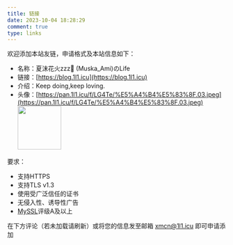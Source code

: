 ```yaml
---
title: 链接
date: 2023-10-04 18:28:29
comment: true
type: links
---
```

欢迎添加本站友链，申请格式及本站信息如下：

- 名称：夏沫花火zzz🌙 (Muska_Ami)のLife
- 链接：[https://blog.1l1.icu](https://blog.1l1.icu)
- 介绍：Keep doing,keep loving.
- 头像：[https://pan.1l1.icu/f/LG4Te/%E5%A4%B4%E5%83%8F.03.jpeg](https://pan.1l1.icu/f/LG4Te/%E5%A4%B4%E5%83%8F.03.jpeg)
    <img src="https://pan.1l1.icu/f/LG4Te/%E5%A4%B4%E5%83%8F.03.jpeg" style="width: 100px">

要求：

- 支持HTTPS
- 支持TLS v1.3
- 使用受广泛信任的证书
- 无侵入性、诱导性广告
- [MySSL](https://myssl.com)评级A及以上

在下方评论（若未加载请刷新）或将您的信息发至邮箱 [xmcn@1l1.icu](mailto:xmcn@1l1.icu) 即可申请添加
